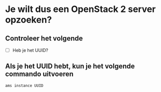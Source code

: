 <h1> Je wilt dus een OpenStack 2 server opzoeken? </h1>

<h2> Controleer het volgende </h2>

  - [ ]  Heb je het UUID?

<h2> Als je het UUID hebt, kun je het volgende commando uitvoeren </h2>

```
ams instance UUID
```